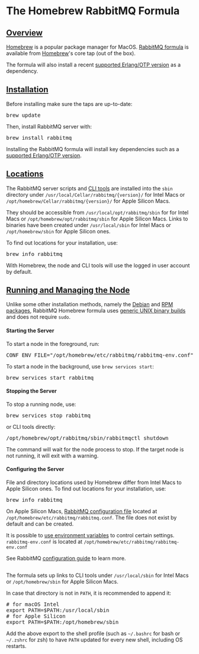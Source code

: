 <!--
Copyright (c) 2007-2023 VMware, Inc. or its affiliates.

All rights reserved. This program and the accompanying materials
are made available under the terms of the under the Apache License,
Version 2.0 (the "License”); you may not use this file except in compliance
with the License. You may obtain a copy of the License at

https://www.apache.org/licenses/LICENSE-2.0

Unless required by applicable law or agreed to in writing, software
distributed under the License is distributed on an "AS IS" BASIS,
WITHOUT WARRANTIES OR CONDITIONS OF ANY KIND, either express or implied.
See the License for the specific language governing permissions and
limitations under the License.
-->

# The Homebrew RabbitMQ Formula

## <a id="overview" class="anchor" href="#overview">Overview</a>

[Homebrew](https://brew.sh/) is a popular package manager for MacOS.
[RabbitMQ formula](https://github.com/Homebrew/homebrew-core/blob/master/Formula/rabbitmq.rb) is available from
[Homebrew](https://brew.sh/)'s core tap (out of the box).

The formula will also install a recent [supported Erlang/OTP version](./which-erlang.html)
as a dependency.


## <a id="installation" class="anchor" href="#installation">Installation</a>

Before installing make sure the taps are up-to-date:

<pre class="lang-bash">
brew update
</pre>

Then, install RabbitMQ server with:

<pre class="lang-bash">
brew install rabbitmq
</pre>

Installing the RabbitMQ formula will install key dependencies such as a [supported Erlang/OTP version](./which-erlang.html).

## <a id="locations" class="anchor" href="#locations">Locations</a>

The RabbitMQ server scripts and [CLI tools](./cli.html) are installed into the `sbin` directory under `/usr/local/Cellar/rabbitmq/{version}/` for Intel Macs
or `/opt/homebrew/Cellar/rabbitmq/{version}/` for Apple Silicon Macs.

They should be accessible from `/usr/local/opt/rabbitmq/sbin` for for Intel Macs or `/opt/homebrew/opt/rabbitmq/sbin` for Apple Silicon Macs.
Links to binaries have been created under `/usr/local/sbin` for Intel Macs or `/opt/homebrew/sbin` for Apple Silicon ones.

To find out locations for your installation, use:

<pre class="lang-bash">
brew info rabbitmq
</pre>

With Homebrew, the node and CLI tools will use the logged in user account by default.


## <a id="managing-node" class="anchor" href="#managing-node">Running and Managing the Node</a>

Unlike some other installation methods, namely the [Debian](./install-debian.html) and [RPM packages](./install-rpm.html), RabbitMQ
Homebrew formula uses [generic UNIX binary builds](./install-generic-unix.html) and does not require `sudo`.

#### Starting the Server

To start a node in the foreground, run:

<pre class="lang-bash">
CONF_ENV_FILE="/opt/homebrew/etc/rabbitmq/rabbitmq-env.conf" /opt/homebrew/opt/rabbitmq/sbin/rabbitmq-server
</pre>

To start a node in the background, use `brew services start`:

<pre class="lang-bash">
brew services start rabbitmq
</pre>

#### Stopping the Server

To stop a running node, use:

<pre class="lang-bash">
brew services stop rabbitmq
</pre>

or CLI tools directly:

<pre class="lang-bash">
/opt/homebrew/opt/rabbitmq/sbin/rabbitmqctl shutdown
</pre>

The command will wait for the node process to stop. If the target node is not running,
it will exit with a warning.

#### Configuring the Server

File and directory locations used by Homebrew differ from Intel Macs to Apple Silicon ones.
To find out locations for your installation, use:

<pre class="lang-bash">
brew info rabbitmq
</pre>

On Apple Silicon Macs, [RabbitMQ configuration file](configure.html#configuration-files) located at `/opt/homebrew/etc/rabbitmq/rabbitmq.conf`.
The file does not exist by default and can be created.

It is possible to [use environment variables](configure.html#customise-general-unix-environment) to control certain settings.
`rabbitmq-env.conf` is located at `/opt/homebrew/etc/rabbitmq/rabbitmq-env.conf`

See RabbitMQ [configuration guide](configure.html) to learn more.

## <a id="cli" class="anchor" href="#cli"></a>

The formula sets up links to CLI tools under `/usr/local/sbin` for Intel Macs or `/opt/homebrew/sbin` for Apple Silicon Macs.

In case that directory is not in `PATH`, it is recommended to append it:

<pre class="lang-bash">
# for macOS Intel
export PATH=$PATH:/usr/local/sbin
# for Apple Silicon
export PATH=$PATH:/opt/homebrew/sbin
</pre>

Add the above export to the shell profile (such as `~/.bashrc` for bash or `~/.zshrc` for zsh)
to have `PATH` updated for every new shell, including OS restarts.
